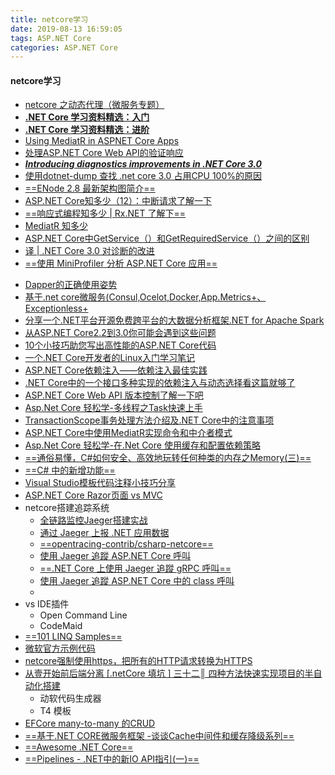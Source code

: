 ```yaml
---
title: netcore学习
date: 2019-08-13 16:59:05
tags: ASP.NET Core
categories: ASP.NET Core
---
```

#### netcore学习
- [netcore 之动态代理（微服务专题）](https://mp.weixin.qq.com/s?__biz=MzAwNTMxMzg1MA==&mid=2654076136&idx=4&sn=aaf2599625bac308bf9b9dfd90249e0d&chksm=80dbd8bdb7ac51abdf8c453edb480be452ea89df871351c3232b12b51a44d24ed808acd00364&mpshare=1&scene=1&srcid=&sharer_sharetime=1567733431801&sharer_shareid=4dbcc35f4e4d8e71289ec8e611110adb&key=fe048f5ad4fa1bcfd2289ed8cf521b1bcaf2ee4b28f561be2dc0a59906c55591aad6193a62e88f1d8e6694c5e2359fc654d8fb69c6bcd805bf0770bb7f95aa9ad348bbfb0e6909fa035d311b9d97d176&ascene=1&uin=MzE3NjE2NTk5MA%3D%3D&devicetype=Windows+10&version=62060833&lang=zh_CN&pass_ticket=13aarIZR6foPbt1KLawWqPo3kO%2Ft84HsOZ8dPfQTh518gqqGJrkgbHAPCw0zQL06)
- [**.NET Core 学习资料精选：入门**](https://www.cnblogs.com/heyuquan/p/dotnet-basic-learning-resource.html)
- [**.NET Core 学习资料精选：进阶**](https://www.cnblogs.com/heyuquan/p/dotnet-advance-learning-resource.html)
- [Using MediatR in ASPNET Core Apps](https://ardalis.com/using-mediatr-in-aspnet-core-apps)
- [处理ASP.NET Core Web API的验证响应](https://www.jerriepelser.com/blog/validation-response-aspnet-core-webapi/)
- [***Introducing diagnostics improvements in .NET Core 3.0***](https://devblogs.microsoft.com/dotnet/introducing-diagnostics-improvements-in-net-core-3-0/)
- [使用dotnet-dump 查找 .net core 3.0 占用CPU 100%的原因](https://www.cnblogs.com/zhouandke/p/11070114.html)
- [==ENode 2.8 最新架构图简介==](https://www.cnblogs.com/netfocus/p/5401179.html)
- [ASP.NET Core知多少（12）：中断请求了解一下](https://www.jianshu.com/p/9988f2a27f8d)
- [==响应式编程知多少 | Rx.NET 了解下==](https://mp.weixin.qq.com/s?__biz=MzU4Mjc4NzgyOQ==&mid=2247484538&idx=1&sn=b19fc99f742d1e99f179d209ac6bedd7&chksm=fdb3b3e0cac43af6a63430f89ee72fa14f1df9ff6b1f511b309d1a1e6da122a5129261330f97&mpshare=1&scene=1&srcid=&key=fe048f5ad4fa1bcf83858171d563d1bc126cc7493d07aca2b801f970b68462282595107af5b1a9b0a94358eea6e7acb81e8e9138776e87f3effdb6e758def876da48c82e01c0ef298a7723c6babb5d1d&ascene=1&uin=MzE3NjE2NTk5MA%3D%3D&devicetype=Windows+10&version=62060833&lang=zh_CN&pass_ticket=AzZb101TeODGUmp69Es8otwADNof806OuHAvt8MulHpa%2BcPqtd%2B5V36UE7yj5CYa)
- [MediatR 知多少](https://mp.weixin.qq.com/s?__biz=MzU4Mjc4NzgyOQ==&mid=2247484540&idx=1&sn=7827b6183ccfe0d84c5fd5ec60962358&chksm=fdb3b3e6cac43af040bba1d748ac12968a9de27f1302fb2a0a244d849465664fe48271e6ecaa&mpshare=1&scene=1&srcid=&key=fe048f5ad4fa1bcf03b5499430bd441fcd48d0e8bf4c684315d9ac3f6fb7e4bbd04ec65ab397c25a4c736979af52688cbfbb33585e857f4530c8e5e6f16b6bcb57794567414d1b6f3f7edfa913669746&ascene=1&uin=MzE3NjE2NTk5MA%3D%3D&devicetype=Windows+10&version=62060833&lang=zh_CN&pass_ticket=AzZb101TeODGUmp69Es8otwADNof806OuHAvt8MulHpa%2BcPqtd%2B5V36UE7yj5CYa)
- [ASP.NET Core中GetService（）和GetRequiredService（）之间的区别](https://mp.weixin.qq.com/s?__biz=MzU4Mjc4NzgyOQ==&mid=2247484525&idx=1&sn=1789ab99687e2c731c516d4d85facd52&chksm=fdb3b3f7cac43ae1eee2e297d164c83c991ca9c6edd2345f5f573907a451ddb324d94bbb6f8b&mpshare=1&scene=1&srcid=&key=0a01442925ed28a18705696ad6ce7993111364391077e43afa32c8ed2a42c577fb0d0e7e50743c3bad279077f10e7c3835868d9d42808e48575aa28011037e1dc7e22f5feb158711d43c2ffbb6cabf60&ascene=1&uin=MzE3NjE2NTk5MA%3D%3D&devicetype=Windows+10&version=62060833&lang=zh_CN&pass_ticket=AzZb101TeODGUmp69Es8otwADNof806OuHAvt8MulHpa%2BcPqtd%2B5V36UE7yj5CYa)
- [译 | .NET Core 3.0 对诊断的改进](https://mp.weixin.qq.com/s?__biz=MzU4Mjc4NzgyOQ==&mid=2247484508&idx=3&sn=15c3112f860c25ab8c62f37e42ac5fe4&chksm=fdb3b3c6cac43ad0eae903433b0244f20dfc1d9a99a0c0820f7dc2d7fef2a11db4d7e9a02b0b&mpshare=1&scene=1&srcid=&key=0a13dcf6c91c3126e08b40bea446ff591982d55525c5bf70a4ca100b36c24c61e0cc373fe5c5808d27f2c39666ff3a7d5aac979afacaa3ede1d40828ae71414aee61a65b253ed0a49a07a1d88b7e5a5f&ascene=1&uin=MzE3NjE2NTk5MA%3D%3D&devicetype=Windows+10&version=62060833&lang=zh_CN&pass_ticket=AzZb101TeODGUmp69Es8otwADNof806OuHAvt8MulHpa%2BcPqtd%2B5V36UE7yj5CYa)
- [==使用 MiniProfiler 分析 ASP.NET Core 应用==](https://mp.weixin.qq.com/s?__biz=MzU4Mjc4NzgyOQ==&mid=2247484471&idx=2&sn=876f11f7b76f8186854dfbbd6e791933&chksm=fdb3b3adcac43abbb6ffd7d41cee3074cda80c7ebe935866c28aee74403c6cf1e7d735afedbe&mpshare=1&scene=1&srcid=&key=e8b343f779d182b9ee65c68f3f029de934791c9c8ea20e83722d7f8d8501643189102a3209721259af7b4a7de73767ea5f5300d909245846387d58f8ec16fa36c65ca372e534225b5b9a57180adcf712&ascene=1&uin=MzE3NjE2NTk5MA%3D%3D&devicetype=Windows+10&version=62060833&lang=zh_CN&pass_ticket=AzZb101TeODGUmp69Es8otwADNof806OuHAvt8MulHpa%2BcPqtd%2B5V36UE7yj5CYa)
<!--more-->
- [Dapper的正确使用姿势](https://mp.weixin.qq.com/s?__biz=MzU4Mjc4NzgyOQ==&mid=2247484432&idx=1&sn=3555d0c8a6c889340d9aeaf5a11013fb&chksm=fdb3b38acac43a9c4bc645afd720358d559c62dc42f19ff0274a5e805a8794b6b9cc6fb42872&mpshare=1&scene=1&srcid=&key=0a01442925ed28a16b0a784df35c83e03af22f41b4f9a74932460b12fd930bd5c4f2fb7c301cd08635d862eb4a613c5504057e9cea811f7d21a827a376c075f6a359b3ef2c5050c2e6dbfe9c830fffd0&ascene=1&uin=MzE3NjE2NTk5MA%3D%3D&devicetype=Windows+10&version=62060833&lang=zh_CN&pass_ticket=AzZb101TeODGUmp69Es8otwADNof806OuHAvt8MulHpa%2BcPqtd%2B5V36UE7yj5CYa)
- [基于.net core微服务(Consul,Ocelot,Docker,App.Metrics+、Exceptionless+](https://mp.weixin.qq.com/s?__biz=MzU4Mjc4NzgyOQ==&mid=2247484415&idx=1&sn=a9fb175ffbe7fef0997b604bbe6a5c50&chksm=fdb3b465cac43d737ecc300ac733ec88bd7c89b237b2b4787b2a450c1e84c3bba3548ae8c9eb&mpshare=1&scene=1&srcid=&key=0a01442925ed28a1a2a46e65ea9638b4ca2409dbbb9d500eda618100b64d5d7844c03422da2ca81261b7cdf71ea975b4f611fe86bda2b3424c8e9555979b7bda946bfb89ec8eec6d74a97bb2025558ad&ascene=1&uin=MzE3NjE2NTk5MA%3D%3D&devicetype=Windows+10&version=62060833&lang=zh_CN&pass_ticket=AzZb101TeODGUmp69Es8otwADNof806OuHAvt8MulHpa%2BcPqtd%2B5V36UE7yj5CYa)
- [分享一个.NET平台开源免费跨平台的大数据分析框架.NET for Apache Spark](https://mp.weixin.qq.com/s?__biz=MzU4Mjc4NzgyOQ==&mid=2247484405&idx=1&sn=8da9f23956172550d1535bd7f64c835a&chksm=fdb3b46fcac43d791e48d0986225c4a1153de835685bbb84d92bd588cd5b4effe62ea8845e1f&mpshare=1&scene=1&srcid=&key=0a13dcf6c91c3126c134dc5f0adca3140544a690739f4ba31da699968016f6312f1c15ddaf9f7042650e1ae1b979ab100cb35e3e3540a3b88859f96297b9b9ad338c8dd170f9f48015ae95d5c9a2b2ef&ascene=1&uin=MzE3NjE2NTk5MA%3D%3D&devicetype=Windows+10&version=62060833&lang=zh_CN&pass_ticket=AzZb101TeODGUmp69Es8otwADNof806OuHAvt8MulHpa%2BcPqtd%2B5V36UE7yj5CYa)
- [从ASP.NET Core2.2到3.0你可能会遇到这些问题](https://mp.weixin.qq.com/s?__biz=MzU4Mjc4NzgyOQ==&mid=2247484395&idx=1&sn=bfff0c2e15069f9fb3f2f70b788a64f0&chksm=fdb3b471cac43d673fa611de5b273a1035307f6d001fe510fdd8a6791ec160fa8617e14d5fc9&mpshare=1&scene=1&srcid=&key=0a13dcf6c91c31264b4a64c83347925dc5bc87a7d6fc59587c857640ff526303c0abeb93312b87485353d514dab8c8eef7e8375d74a8743b1ac457dd8c028771b4064deb07e33a25a48fb00e32ce7a4b&ascene=1&uin=MzE3NjE2NTk5MA%3D%3D&devicetype=Windows+10&version=62060833&lang=zh_CN&pass_ticket=AzZb101TeODGUmp69Es8otwADNof806OuHAvt8MulHpa%2BcPqtd%2B5V36UE7yj5CYa)
- [10个小技巧助您写出高性能的ASP.NET Core代码](https://mp.weixin.qq.com/s?__biz=MzU4Mjc4NzgyOQ==&mid=2247484315&idx=1&sn=ec3ea2509a8a00082ca855d844edcefe&chksm=fdb3b401cac43d17037dbfa73e79a872631a6f5f019414d93dd9453d1e876d724cb4dd9dcfb4&mpshare=1&scene=1&srcid=&key=0a13dcf6c91c3126157486c69cb513fe12a42ed44f4f18225e8d091a2105bf4f57803bf7bbeb6b27e62d52c95e75b4b8f10e678188c65eb9dcc68f2a33a54045266b719dcedd25af5813df98e5eaf77b&ascene=1&uin=MzE3NjE2NTk5MA%3D%3D&devicetype=Windows+10&version=62060833&lang=zh_CN&pass_ticket=AzZb101TeODGUmp69Es8otwADNof806OuHAvt8MulHpa%2BcPqtd%2B5V36UE7yj5CYa)
- [一个.NET Core开发者的Linux入门学习笔记](https://mp.weixin.qq.com/s?__biz=MzU4Mjc4NzgyOQ==&mid=2247484228&idx=1&sn=9f06cbac88bc2da452a597781791b1a6&chksm=fdb3b4decac43dc8039d82b34405ad7ea71100191736f0f29c6ef9a3a0c8403db19f28acc7a4&mpshare=1&scene=1&srcid=&key=e8b343f779d182b9aa06e2b6ef6bc2bca0af6691f194dc02b2cc1359146eb16960104fb5f2278c89a478d663cc5d4c17e3ccc759b34d35b29008dedbd472f1411ebf1cc3fd8ba6941a7937edd34e20ed&ascene=1&uin=MzE3NjE2NTk5MA%3D%3D&devicetype=Windows+10&version=62060833&lang=zh_CN&pass_ticket=AzZb101TeODGUmp69Es8otwADNof806OuHAvt8MulHpa%2BcPqtd%2B5V36UE7yj5CYa)
- [ASP.NET Core依赖注入——依赖注入最佳实践](https://mp.weixin.qq.com/s?__biz=MzU4Mjc4NzgyOQ==&mid=2247484160&idx=2&sn=7e0c912683b93c1d0b16cace7f125c17&chksm=fdb3b49acac43d8c09f1c7e8a908a4fb10c61b35103202247f4a13d984f79fbaf56ccf118c90&mpshare=1&scene=1&srcid=&key=0a01442925ed28a1aea7253c2bbf321c986c732c483830bf2011f10151946edafc8bac646a8e4d238b29e3e52d7bb30b89f6c29a40de5d9587b5694e8e6304ecedbd50c5f77c31a044aee4ef61e02209&ascene=1&uin=MzE3NjE2NTk5MA%3D%3D&devicetype=Windows+10&version=62060833&lang=zh_CN&pass_ticket=AzZb101TeODGUmp69Es8otwADNof806OuHAvt8MulHpa%2BcPqtd%2B5V36UE7yj5CYa)
- [.NET Core中的一个接口多种实现的依赖注入与动态选择看这篇就够了](https://mp.weixin.qq.com/s?__biz=MzU4Mjc4NzgyOQ==&mid=2247484100&idx=1&sn=0b28b556aa9435e5d970ccf739fd6967&chksm=fdb3b55ecac43c485892956f50dcb7a8d816d971fef2803d6bf51f2457122ea4199e30efb14e&mpshare=1&scene=1&srcid=&key=fe048f5ad4fa1bcf27ab7c132110f5763f1136c0ed04ca460211c718802878d53fc3f03ade47a2ad416b7aae1d815693e056342d4775b2f04ea4b9acaae0a44726c3938ccd5c6647cb2fc8947597e0b5&ascene=1&uin=MzE3NjE2NTk5MA%3D%3D&devicetype=Windows+10&version=62060833&lang=zh_CN&pass_ticket=AzZb101TeODGUmp69Es8otwADNof806OuHAvt8MulHpa%2BcPqtd%2B5V36UE7yj5CYa)
- [ASP.NET Core Web API 版本控制了解一下吧](https://mp.weixin.qq.com/s?__biz=MzU4Mjc4NzgyOQ==&mid=2247483924&idx=1&sn=ac5ff854dbfd090fc5061f3f5f0f9e19&chksm=fdb3b58ecac43c98df7a379c27394fdfb76979cee0efcdc10a0ce3989803a9cce3115c3af96f&mpshare=1&scene=1&srcid=0720pKwKHq9FWBfbYhMByNVs&key=fe048f5ad4fa1bcf590d847e1fb6459af61b23b2d5fc0064a8b941bff46ce4c9bfcd80ff0ce6403aab187d85ebf845dcc5e0da100b01899ae786a03fc647e3410ede4f003e336525eee3349bab0954dd&ascene=1&uin=MzE3NjE2NTk5MA%3D%3D&devicetype=Windows+10&version=62060833&lang=zh_CN&pass_ticket=AzZb101TeODGUmp69Es8otwADNof806OuHAvt8MulHpa%2BcPqtd%2B5V36UE7yj5CYa)
- [Asp.Net Core 轻松学-多线程之Task快速上手](https://mp.weixin.qq.com/s?__biz=MzU4Mjc4NzgyOQ==&mid=2247484010&idx=1&sn=8ba4924ddb1fbc144c4915f781dcd58f&chksm=fdb3b5f0cac43ce6ded780711757edbd7290250a416923dc2a60bf4938b898ef6a9f766a0724&mpshare=1&scene=1&srcid=&key=e8b343f779d182b92790fefedd360f82c3f916535bfbfd888e478858403d66b23d8577fb98360381818151a42a430e72f79eb3f91eb92dbe231e243a7dab937d4f9909a642b11ebfb37f6cc59ce137b7&ascene=1&uin=MzE3NjE2NTk5MA%3D%3D&devicetype=Windows+10&version=62060833&lang=zh_CN&pass_ticket=AzZb101TeODGUmp69Es8otwADNof806OuHAvt8MulHpa%2BcPqtd%2B5V36UE7yj5CYa)
- [TransactionScope事务处理方法介绍及.NET Core中的注意事项](https://mp.weixin.qq.com/s?__biz=MzU4Mjc4NzgyOQ==&mid=2247483910&idx=1&sn=9d5fe4464232f7069c2da156c4ea54c8&chksm=fdb3b59ccac43c8aef8cc99a44627e81410cd787628462d0efbc002cb5c56bd861fb8a62a083&mpshare=1&scene=1&srcid=&key=0a01442925ed28a1f274d34179fcf5ed22dd6393dd958c084cc2b5301db576c80ef0e17b64a1315dc97619e9436686a7fc628df42acfedf1fed3d206566070a0699ec6ee579d3e1788500f502ee136da&ascene=1&uin=MzE3NjE2NTk5MA%3D%3D&devicetype=Windows+10&version=62060833&lang=zh_CN&pass_ticket=AzZb101TeODGUmp69Es8otwADNof806OuHAvt8MulHpa%2BcPqtd%2B5V36UE7yj5CYa)
- [ASP.NET Core中使用MediatR实现命令和中介者模式](https://mp.weixin.qq.com/s?__biz=MzU4Mjc4NzgyOQ==&mid=2247483900&idx=1&sn=8de0ba57f2444a0235d9a4d3d23fae35&chksm=fdb3b666cac43f705aade88eee0b7fbd391c481d9d53d4d98c3fcc69076123bb92a4e0b9846c&mpshare=1&scene=1&srcid=&key=7f1d049d633b1d678b00340aea21313f3d0fbb6f3460f816451c4a4a5449419a5f43936288359b3f81da2ca8e9ea6d3756120c87cd48a26ede3cb310df54fb324bd6e075e112449ed01b5b416858bab2&ascene=1&uin=MzE3NjE2NTk5MA%3D%3D&devicetype=Windows+10&version=62060833&lang=zh_CN&pass_ticket=AzZb101TeODGUmp69Es8otwADNof806OuHAvt8MulHpa%2BcPqtd%2B5V36UE7yj5CYa)
- [Asp.Net Core 轻松学-在.Net Core 使用缓存和配置依赖策略](https://mp.weixin.qq.com/s?__biz=MzU4Mjc4NzgyOQ==&mid=2247483854&idx=1&sn=a877d13ad865167e4ca0676468df40a5&chksm=fdb3b654cac43f4296529fcea6ab01a017a37d844ae54be14f98fae7016cc1944b8a6b9de6dc&mpshare=1&scene=1&srcid=&key=e8b343f779d182b9d823026213df59caa35ce766a7f1afe4275702ebc1a7fc97d88cbf0e9e5fbd3ac4e91030411031ef1e4128fceb92a9ea55b087033955761a1afc02047516edeb20c355173baf844b&ascene=1&uin=MzE3NjE2NTk5MA%3D%3D&devicetype=Windows+10&version=62060833&lang=zh_CN&pass_ticket=AzZb101TeODGUmp69Es8otwADNof806OuHAvt8MulHpa%2BcPqtd%2B5V36UE7yj5CYa)
- [==通俗易懂，C#如何安全、高效地玩转任何种类的内存之Memory(三)==](https://blog.csdn.net/YoungAngelGirl/article/details/84993067)
- [==C# 中的新增功能==](https://docs.microsoft.com/zh-cn/dotnet/csharp/whats-new/index)
- [Visual Studio模板代码注释小技巧分享](https://mp.weixin.qq.com/s?__biz=MzU4Mjc4NzgyOQ==&mid=2247484534&idx=1&sn=db48d2e4fb3efc0268df22c4604757ac&chksm=fdb3b3eccac43afa2b19ea401b41cc9a1c2ff3cebc9cd7b6f1465f40ac738205d0e75743ab0b&mpshare=1&scene=1&srcid=&key=0a13dcf6c91c312659d6750f48d4310bb8c25c03f775c6cc5925ece7d631514199379e041e684f6a86fe3f54846b41669c178fe7cb991945443344dc2d42cc113739f076a9c0a142c5fde2049890091c&ascene=1&uin=MzE3NjE2NTk5MA%3D%3D&devicetype=Windows+10&version=62060833&lang=zh_CN&pass_ticket=lBEIERIAbItPKDW3YYJSCq0VgVO4ybOGZkDn09PF1KBoQg0RAYBY%2BFjjmAk1yjq1)
- [ASP.NET Core Razor页面 vs MVC](https://blog.csdn.net/sD7O95O/article/details/78096125)
- netcore搭建追踪系统
    - [全链路监控Jaeger搭建实战](https://www.jianshu.com/p/ffc597bb4ce8)
    - [通过 Jaeger 上报 .NET 应用数据](https://help.aliyun.com/document_detail/99880.html?spm=a2c4g.11186623.6.563.4272291aFQqARq)
    - [==opentracing-contrib/csharp-netcore==](https://github.com/opentracing-contrib/csharp-netcore/blob/master/samples/FrontendWeb/Controllers/HomeController.cs)
    - [使用 Jaeger 追蹤 ASP.NET Core 呼叫](https://blog.yowko.com/jaeger-trace-aspdotnet-core/)
    - [==.NET Core 上使用 Jaeger 追蹤 gRPC 呼叫==](https://blog.yowko.com/dotnet-core-jaeger-grpc/)
    - [使用 Jaeger 追蹤 ASP.NET Core 中的 class 呼叫](https://blog.yowko.com/jaeger-trace-aspdotnet-core-class-call/)
    - []()
- vs IDE插件
    - Open Command Line
    - CodeMaid
- [==101 LINQ Samples==](https://code.msdn.microsoft.com/101-LINQ-Samples-3fb9811b)
- [微软官方示例代码](https://code.msdn.microsoft.com/site/search?f%5B0%5D.Type=ProgrammingLanguage&f%5B0%5D.Value=C%23&f%5B0%5D.Text=C%23&sortBy=Date&username=)
- [netcore强制使用https，把所有的HTTP请求转换为HTTPS](https://www.jianshu.com/p/f70e8acba934?utm_campaign=hugo&utm_medium=reader_share&utm_content=note&utm_source=weixin-friends)
- [从壹开始前后端分离 [.netCore 填坑 ] 三十二║ 四种方法快速实现项目的半自动化搭建](https://www.jianshu.com/p/59e3d1ea1298?utm_campaign=hugo&utm_medium=reader_share&utm_content=note&utm_source=weixin-friends)
    -  动软代码生成器
    -  T4 模板
- [EFCore many-to-many 的CRUD](https://www.jianshu.com/p/98bc3c2065c2?utm_campaign=hugo&utm_medium=reader_share&utm_content=note&utm_source=weixin-friends)
- [==基于.NET CORE微服务框架 -谈谈Cache中间件和缓存降级系列==](https://www.cnblogs.com/fanliang11/p/7256069.html)
- [==Awesome .NET Core==](https://github.com/thangchung/awesome-dotnet-core?utm_source=wechat_session&utm_medium=social&utm_oi=617476352811601920)
- [==Pipelines - .NET中的新IO API指引(一)==](https://zhuanlan.zhihu.com/p/39223648?utm_source=wechat_session&utm_medium=social&utm_oi=617476352811601920)
